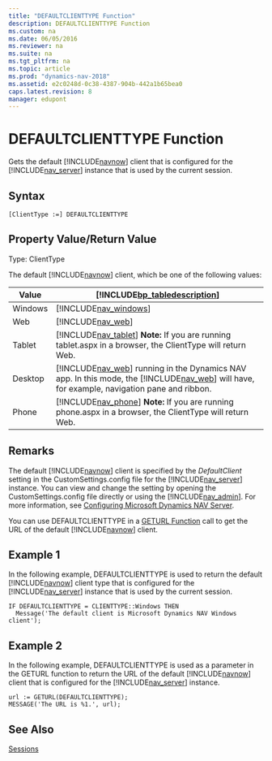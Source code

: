 ```yaml
---
title: "DEFAULTCLIENTTYPE Function"
description: DEFAULTCLIENTTYPE Function
ms.custom: na
ms.date: 06/05/2016
ms.reviewer: na
ms.suite: na
ms.tgt_pltfrm: na
ms.topic: article
ms.prod: "dynamics-nav-2018"
ms.assetid: e2c0248d-0c38-4387-904b-442a1b65bea0
caps.latest.revision: 8
manager: edupont
---
```

# DEFAULTCLIENTTYPE Function
Gets the default [!INCLUDE[navnow](includes/navnow_md.md)] client that is configured for the [!INCLUDE[nav_server](includes/nav_server_md.md)] instance that is used by the current session.  
  
## Syntax  
  
```  
[ClientType :=] DEFAULTCLIENTTYPE  
```  
  
## Property Value/Return Value  
 Type: ClientType  
  
 The default [!INCLUDE[navnow](includes/navnow_md.md)] client, which be one of the following values:  
  
|Value|[!INCLUDE[bp_tabledescription](includes/bp_tabledescription_md.md)]|  
|-----------|---------------------------------------|  
|Windows|[!INCLUDE[nav_windows](includes/nav_windows_md.md)]|  
|Web|[!INCLUDE[nav_web](includes/nav_web_md.md)]|  
|Tablet|[!INCLUDE[nav_tablet](includes/nav_tablet_md.md)] **Note:**  If you are running tablet.aspx in a browser, the ClientType will return Web.|  
|Desktop|[!INCLUDE[nav_web](includes/nav_web_md.md)] running in the Dynamics NAV app. In this mode, the [!INCLUDE[nav_web](includes/nav_web_md.md)] will have, for example, navigation pane and ribbon.|  
|Phone|[!INCLUDE[nav_phone](includes/nav_phone_md.md)] **Note:**  If you are running phone.aspx in a browser, the ClientType will return Web.|  
  
## Remarks  
 The default [!INCLUDE[navnow](includes/navnow_md.md)] client is specified by the *DefaultClient* setting in the CustomSettings.config file for the [!INCLUDE[nav_server](includes/nav_server_md.md)] instance. You can view and change the setting by opening the CustomSettings.config file directly or using the [!INCLUDE[nav_admin](includes/nav_admin_md.md)]. For more information, see [Configuring Microsoft Dynamics NAV Server](Configuring-Microsoft-Dynamics-NAV-Server.md).  
  
 You can use DEFAULTCLIENTTYPE in a [GETURL Function](GETURL-Function.md) call to get the URL of the default [!INCLUDE[navnow](includes/navnow_md.md)] client.  
  
## Example 1 
 In the following example, DEFAULTCLIENTTYPE is used to return the default [!INCLUDE[navnow](includes/navnow_md.md)] client type that is configured for the [!INCLUDE[nav_server](includes/nav_server_md.md)] instance that is used by the current session.  
  
```  
IF DEFAULTCLIENTTYPE = CLIENTTYPE::Windows THEN  
  Message('The default client is Microsoft Dynamics NAV Windows client');  
```  
  
## Example 2 
 In the following example, DEFAULTCLIENTTYPE is used as a parameter in the GETURL function to return the URL of the default [!INCLUDE[navnow](includes/navnow_md.md)] client that is configured for the [!INCLUDE[nav_server](includes/nav_server_md.md)] instance.  
  
```  
url := GETURL(DEFAULTCLIENTTYPE);  
MESSAGE('The URL is %1.', url);  
```  
  
## See Also  
 [Sessions](Sessions.md)